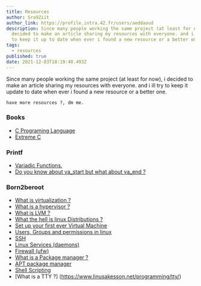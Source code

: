 ```yaml
---
title: Resources
author: Sra9Ziit
author_link: https://profile.intra.42.fr/users/aeddaoud
description: Since many people working the same project (at least for now), i
  decided to make an article sharing my resources with everyone. and i ill try
  to keep it up to date when ever i found a new resource or a better one.
tags:
  - resources
published: true
date: 2021-12-03T18:19:40.493Z
---
```

Since many people working the same project (at least for now), i decided to make an article sharing my resources with everyone. and i ill try to keep it update to date when ever i found a new resource or a better one.

``have more resources ?, dm me.``

### Books

* [C Programing Language](https://www.amazon.com/Programming-Language-2nd-Brian-Kernighan/dp/0131103628)
* [Extreme C](https://www.amazon.com/Extreme-Taking-Concurrency-advanced-capabilities-ebook/dp/B07XYX6FQL)

### Printf

* [Variadic Functions.](https://www.geeksforgeeks.org/variadic-functions-in-c/)
* [Do you know about va_start but what about va_end ?](https://www.tutorialspoint.com/c_standard_library/c_macro_va_end.htm)

### Born2beroot

* [What is virtualization ?](https://www.redhat.com/en/topics/virtualization/what-is-virtualization)
* [What is a hypervisor ?](https://www.vmware.com/topics/glossary/content/hypervisor)
* [What is LVM ?](https://www.youtube.com/watch?v=Eu1WrVjzRy8) 
* [What the hell is linux Distributions ?](https://www.youtube.com/watch?v=6gqLWTSz6ck)
* [Set up your first ever Virtual Machine](https://www.youtube.com/watch?v=wX75Z-4MEoM)
* [Users, Groups and permissions in linux](https://www.youtube.com/watch?v=zRw0SKaXSfI)
* [SSH](https://www.ucl.ac.uk/isd/what-ssh-and-how-do-i-use-it)
* [Linux Services (daemons)](https://www.youtube.com/watch?v=wOWhfNB_r-0)
* [Firewall (ufw)](https://www.youtube.com/watch?v=-CzvPjZ9hp8)
* [What is a Package manager ?](https://www.youtube.com/watch?v=0W8-3RwvJwc)
* [APT package manager](https://www.youtube.com/watch?v=yxc2ntmH9xY)
* [Shell Scripting](https://www.youtube.com/playlist?list=PLBf0hzazHTGMJzHon4YXGscxUvsFpxrZT)
* [What is a TTY ?] (https://www.linusakesson.net/programming/tty/)